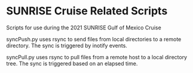 # SUNRISE Cruise Related Scripts

Scripts for use during the 2021 SUNRISE Gulf of Mexico Cruise

syncPush.py uses rsync to send files from local directories to a remote directory. The sync is triggered by inotify events.

syncPull.py uses rsync to pull files from a remote host to a local directory tree. The sync is triggered based on an elapsed time.
